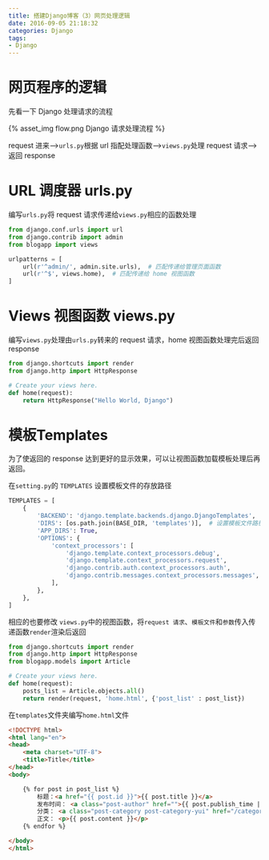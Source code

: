 ```yaml
---
title: 搭建Django博客（3）网页处理逻辑
date: 2016-09-05 21:18:32
categories: Django
tags:
- Django
---
```


# 网页程序的逻辑

先看一下 Django 处理请求的流程

{% asset_img flow.png Django 请求处理流程 %}

request 进来-->`urls.py`根据 url 指配处理函数-->`views.py`处理 request 请求-->返回 response


<!--more-->


# URL 调度器 urls.py

编写`urls.py`将 request 请求传递给`views.py`相应的函数处理

```python
from django.conf.urls import url
from django.contrib import admin
from blogapp import views

urlpatterns = [
    url(r'^admin/', admin.site.urls),  # 匹配传递给管理页面函数
    url(r'^$', views.home),  # 匹配传递给 home 视图函数
]
```

# Views 视图函数 views.py

编写`views.py`处理由`urls.py`转来的 request 请求，home 视图函数处理完后返回 response

```python
from django.shortcuts import render
from django.http import HttpResponse

# Create your views here.
def home(request):
    return HttpResponse("Hello World, Django")
```

# 模板Templates

为了使返回的 response 达到更好的显示效果，可以让视图函数加载模板处理后再返回。

在`setting.py`的 `TEMPLATES` 设置模板文件的存放路径

```python
TEMPLATES = [
    {
        'BACKEND': 'django.template.backends.django.DjangoTemplates',
        'DIRS': [os.path.join(BASE_DIR, 'templates')],  # 设置模板文件路径
        'APP_DIRS': True,
        'OPTIONS': {
            'context_processors': [
                'django.template.context_processors.debug',
                'django.template.context_processors.request',
                'django.contrib.auth.context_processors.auth',
                'django.contrib.messages.context_processors.messages',
            ],
        },
    },
]
```

相应的也要修改 `views.py`中的视图函数，将`request 请求`、`模板文件`和`参数`传入传递函数`render`渲染后返回

```python
from django.shortcuts import render
from django.http import HttpResponse
from blogapp.models import Article

# Create your views here.
def home(request):
    posts_list = Article.objects.all()
    return render(request, 'home.html', {'post_list' : post_list})
```

在`templates`文件夹编写`home.html`文件

```html
<!DOCTYPE html>
<html lang="en">
<head>
    <meta charset="UTF-8">
    <title>Title</title>
</head>
<body>

    {% for post in post_list %}
        标题：<a href="{{ post.id }}">{{ post.title }}</a>
        发布时间： <a class="post-author" href="">{{ post.publish_time |date:"Y/m/d"}}</a>
        分类： <a class="post-category post-category-yui" href="/categories/">{{ post.category }}</a>
        正文： <p>{{ post.content }}</p>
    {% endfor %}

</body>
</html>
```